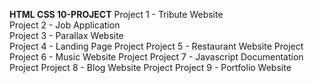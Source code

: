 **HTML CSS 10-PROJECT** 
Project 1 - Tribute Website  
Project 2 - Job Application  
Project 3 - Parallax Website  
Project 4 - Landing Page Project 
Project 5 - Restaurant Website Project 
Project 6 - Music Website Project 
Project 7 - Javascript Documentation Project 
Project 8 - Blog Website Project 
Project 9 - Portfolio Website
